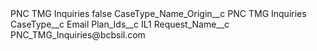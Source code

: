 <?xml version="1.0" encoding="UTF-8"?>
<CustomMetadata xmlns="http://soap.sforce.com/2006/04/metadata" xmlns:xsi="http://www.w3.org/2001/XMLSchema-instance" xmlns:xsd="http://www.w3.org/2001/XMLSchema">
    <label>PNC TMG Inquiries</label>
    <protected>false</protected>
    <values>
        <field>CaseType_Name_Origin__c</field>
        <value xsi:type="xsd:string">PNC TMG Inquiries</value>
    </values>
    <values>
        <field>CaseType__c</field>
        <value xsi:type="xsd:string">Email</value>
    </values>
    <values>
        <field>Plan_Ids__c</field>
        <value xsi:type="xsd:string">IL1</value>
    </values>
    <values>
        <field>Request_Name__c</field>
        <value xsi:type="xsd:string">PNC_TMG_Inquiries@bcbsil.com</value>
    </values>
</CustomMetadata>
